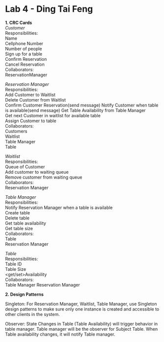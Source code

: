 # Lab 4 - Ding Tai Feng

**1. CRC Cards**  
*Customer*  
Responsibilities:  
Name  
Cellphone Number  
Number of people  
Sign up for a table  
Confirm Reservation  
Cancel Reservation  
Collaborators:  
ReservationManager

*Reservation Manager*  
Responsibilities:  
Add Customer to Waitlist  
Delete Customer from Waitlist  
Confirm Customer Reservation(send message)
Notify Customer when table is available(send message)
Get Table Availability from Table Manager  
Get next Customer in waitlist for available table  
Assign Customer to table  
Collaborators:  
Customers  
Waitlist  
Table Manager  
Table

*Waitlist*  
Responsibilities:    
<get>Queue of Customer  
Add customer to waiting queue  
Remove customer from waiting queue  
Collaborators:  
Reservation Manager

*Table Manager*  
Responsibilities:  
Notify Reservation Manager when a table is available  
Create table  
Delete table  
Get table availability  
Get table size  
Collaborators:    
Table  
Reservation Manager

*Table*  
Responsibilities:  
Table ID  
<get>Table Size  
<get/set>Availability  
Collaborators:  
Table Manager
Reservation Manager


**2. Design Patterns**

Singleton: For Reservation Manager, Waitlist, Table Manager, use Singleton design patterns to make sure only one instance is created and accessible to other clients in the system.

Observer: State Changes in Table (Table Availability) will trigger behavior in table manager. Table manager will be the observer for Subject Table. When Table availability changes, it will notify Table manager.